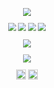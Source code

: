 <p align="center">
  <img src="https://gpvc.arturio.dev/FallenAstaroth"/>
</p>

<p align="center">
  <a><img src="https://img.shields.io/badge/-Python-%230075a8?logo=python&logoColor=white&style=flat-square"/></a>
  <a><img src="https://img.shields.io/badge/-JavaScript-%23e9d54c?logo=javascript&logoColor=white&style=flat-square"/></a>
  <a><img src="https://img.shields.io/badge/-HTML-%23de4b25?logo=html5&logoColor=white&style=flat-square"/></a>
  <a><img src="https://img.shields.io/badge/-CSS-%230174b8?logo=css3&logoColor=white&style=flat-square"/></a>
</p>
<!--END_SECTION:waka-->

<p align="center">
  <img
    src="https://github-readme-stats.vercel.app/api?username=FallenAstaroth&count_private=true&show_icons=true&include_all_commits=true&disable_animations=true&hide_rank=true&hide_border=false&theme=github_dark&border_color=57a5fe"
  />
</p>

<p align="center">
  <img src="https://www.codewars.com/users/Astagnar/badges/large" align="center" />
</p>

<p align="center">
  <a href="https://vk.com/innkvi"><img src="https://cdn.icon-icons.com/icons2/2429/PNG/512/vk_logo_icon_147212.png" width="20" height="20"></a>
  <a href="https://htmlpreview.github.io/?https://github.com/FallenAstaroth/FallenAstaroth/blob/master/docs/index.html"><img src="https://cdn.icon-icons.com/icons2/2108/PNG/512/discord_icon_130958.png" width="20" height="20"></a>
</p>
